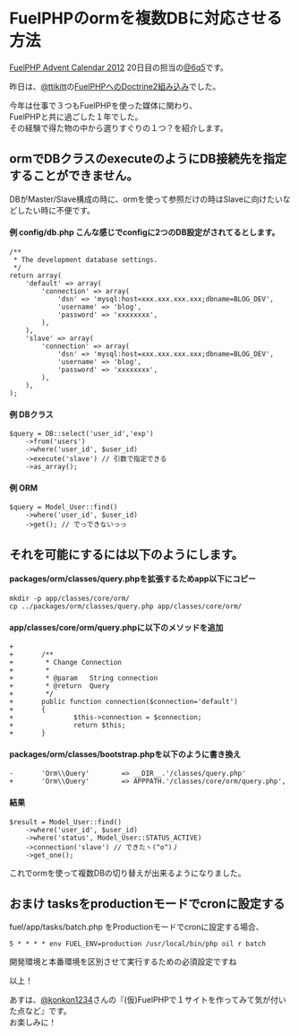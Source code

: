 # FuelPHPのormを複数DBに対応させる方法

[FuelPHP Advent Calendar 2012](http://atnd.org/events/33753) 20日目の担当の[@6q5](http://twitter.com/6q5)です。

昨日は、[@ttikitt](http://twitter.com/ttikitt)の[FuelPHPへのDoctrine2組み込み](http://www.cry-kit.com/?p=53)でした。

今年は仕事で３つもFuelPHPを使った媒体に関わり、  
 FuelPHPと共に過ごした１年でした。  
 その経験で得た物の中から選りすぐりの１つ？を紹介します。

## ormでDBクラスのexecuteのようにDB接続先を指定することができません。

DBがMaster/Slave構成の時に、ormを使って参照だけの時はSlaveに向けたいなどしたい時に不便です。

#### 例 config/db.php こんな感じでconfigに2つのDB設定がされてるとします。

    /**
     * The development database settings.
     */
    return array(
        'default' => array(
            'connection' => array(
                'dsn' => 'mysql:host=xxx.xxx.xxx.xxx;dbname=BLOG_DEV',
                'username' => 'blog',
                'password' => 'xxxxxxxx',
            ),  
        ),
        'slave' => array(
            'connection' => array(
                'dsn' => 'mysql:host=xxx.xxx.xxx.xxx;dbname=BLOG_DEV',
                'username' => 'blog',
                'password' => 'xxxxxxxx',
            ),
        ),  
    ); 

#### 例 DBクラス

    $query = DB::select('user_id','exp')
        ->from('users')
        ->where('user_id', $user_id)
        ->execute('slave') // 引数で指定できる
        ->as_array();

#### 例 ORM

    $query = Model_User::find()
        ->where('user_id', $user_id)
        ->get(); // でっできないっっ

## それを可能にするには以下のようにします。　

#### packages/orm/classes/query.phpを拡張するためapp以下にコピー

    mkdir -p app/classes/core/orm/
    cp ../packages/orm/classes/query.php app/classes/core/orm/

#### app/classes/core/orm/query.phpに以下のメソッドを追加

    +
    +       /**
    +        * Change Connection
    +        *
    +        * @param   String connection
    +        * @return  Query
    +        */
    +       public function connection($connection='default')
    +       {
    +               $this->connection = $connection;
    +               return $this;
    +       }

#### packages/orm/classes/bootstrap.phpを以下のように書き換え

    -       'Orm\\Query'        => __DIR__.'/classes/query.php'
    +       'Orm\\Query'        => APPPATH.'/classes/core/orm/query.php',

#### 結果

    $result = Model_User::find()
        ->where('user_id', $user_id)
        ->where('status', Model_User::STATUS_ACTIVE)
        ->connection('slave') // できたヽ(^o^)丿
        ->get_one();

これでormを使って複数DBの切り替えが出来るようになりました。

## おまけ tasksをproductionモードでcronに設定する

fuel/app/tasks/batch.php をProductionモードでcronに設定する場合、

    5 * * * * env FUEL_ENV=production /usr/local/bin/php oil r batch

開発環境と本番環境を区別させて実行するための必須設定ですね

以上！

あすは、[@konkon1234](http://twitter.com/konkon1234)さんの『(仮)FuelPHPで１サイトを作ってみて気が付いた点など』です。  
 お楽しみに！

